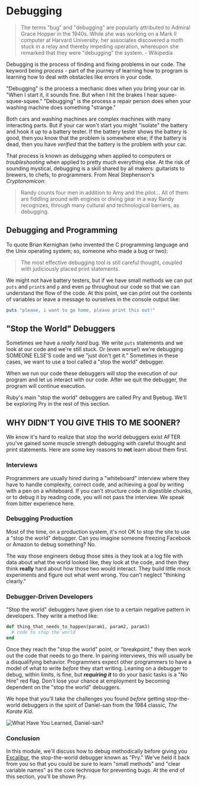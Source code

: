# Debugging

> The terms "bug" and "debugging" are popularly 
> attributed to Admiral Grace Hopper in the 1940s. 
> While she was working on a Mark II computer at 
> Harvard University, her associates discovered a 
> moth stuck in a relay and thereby impeding operation, 
> whereupon she remarked that they were "debugging" 
> the system. - Wikipedia

Debugging is the process of finding and fixing problems
in our code. The keyword being _process_ - part of the journey
of learning how to program is learning how to deal with
obstacles like errors in your code.

"Debugging" is the process a mechanic does when you bring your
car in. "When I start it, it sounds fine. But when I hit the
brakes I hear squee-squee-squee." "Debugging" is the process
a repair person does when your washing machine does something
"strange."

Both cars and washing machines are 
complex machines with many interacting parts. But if
your car won't start you might "isolate" the battery and hook it up to a
battery tester. If the battery tester shows the battery is good, then you know
that the problem is somewhere else; if the battery is dead, then you have
_verified_ that the battery is the problem with your car.

That process is known as _debugging_ when applied to computers or
_troubleshooting_ when applied to pretty much everything else. At the risk of
sounding mystical, debugging is a skill shared by all makers: guitarists to
brewers, to chefs, to programmers. From Neal Stephenson's _Cryptonomicon_:

> Randy counts four men in addition to Amy and the pilot...  All of them are
> fiddling around with engines or diving gear in a way Randy recognizes,
> through many cultural and technological barriers, as debugging.

## Debugging and Programming

To quote Brian Kernighan (who invented the C programming language and the
Unix operating system; so, someone who made a bug or two):

> The most effective debugging tool is still careful thought, coupled with judiciously placed print statements.

We might not have battery testers, but if we have small methods we can
put `puts` and `print`s and `p` and even `pp` throughout our code so
that we can understand the flow of the code. At this point, we can
print out the contents of variables or leave a message to ourselves
in the console output like:

```ruby
puts "please, i want to go home, please print this out!"
```

## "Stop the World" Debuggers

Sometimes we have a _really hard_ bug. We write `puts` statements and
we look at our code and we're still stuck. Or (even worse!) we're
debugging SOMEONE ELSE'S code and we "just don't get it." Sometimes in
these cases, we want to use a tool called a "stop the world" debugger.

When we run our code these debuggers will stop the execution of our program
and let us interact with our code. After we quit the debugger, the program
will continue execution.

Ruby's main "stop the world" debuggers are called Pry and Byebug. We'll be
exploring Pry in the rest of this section.

## WHY DIDN'T YOU GIVE THIS TO ME SOONER?

We know it's hard to realize that stop the world debuggers exist AFTER
you've gained some muscle strength debugging with careful thought and
print statements. Here are some key reasons to **not** learn about them
first.

### Interviews

Programmers are usually hired during a "whiteboard" interview where they
have to handle complexity, correct code, and achieving a goal by writing
with a pen on a whiteboard. If you can't structure
code in digestible chunks, or to debug it by reading code, you will not
pass the interview. We speak from bitter experience here.

### Debugging Production

Most of the time, on a production system, it's not OK to stop the site
to use a "stop the world" debugger. Can you imagine someone
freezing Facebook or Amazon to debug something? No.

The way those engineers debug those sites is they look at a log file with
data about what the world looked like, they look at the code, and then
they think **really** hard about how those two would interact. They build
little mock experiments and figure out what went wrong. You can't neglect
"thinking clearly."

### Debugger-Driven Developers

"Stop the world" debuggers have given rise to a certain negative pattern
in developers. They write a method like:

```ruby
def thing_that_needs_to_happen(param1, param2, param3)
  # code to stop the world
end
```

Once they reach the "stop the world" point, or "breakpoint," they then work out
the code that needs to go there. In pairing interviews, this will usually be a 
disqualifying behavior. Programmers expect other programmers to have a model of
what to write _before_ they start writing. Leaning on a debugger to debug, within
limits, is fine, but ***requiring it*** to do your basic tasks is a "No Hire" red
flag. Don't lose your chance at employment by becoming dependent on the 
"stop the world" debuggers.

We hope that you'll take the challenges you found _before_ getting stop-the-world
debuggers in the spirit of Daniel-san from the 1984 classic, _The Karate Kid_.

![What Have You Learned, Daniel-san?](https://youtu.be/2ynryUjGFt8?t=80)

### Conclusion

In this module, we'll discuss how to debug methodically before giving you
[Excalibur][], the stop-the-world debugger known as "Pry." We've held it
back from you so that you could be sure to learn "small methods" and
"clear variable names" as the core technique for preventing bugs. At the
end of this section, you'll be shown Pry.

[Excalibur]: https://en.wikipedia.org/wiki/Excalibur

